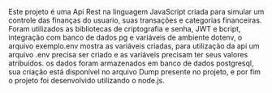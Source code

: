 Este projeto é uma Api Rest na linguagem JavaScript criada para simular um controle das finanças do usuario, suas transações e categorias financeiras. Foram utilizados as bibliotecas de criptografia e senha, JWT e bcript, integração com banco de dados pg e variáveis de ambiente dotenv, o arquivo exemplo.env mostra as variáveis criadas, para utilização da api um arquivo .env precisa ser criado e as variáveis precisam ter seus valores atribuídos. os dados foram armazenados em banco de dados postgresql, sua criação está disponível no arquivo Dump presente no projeto, e por fim o projeto foi desenvolvido utilizando o node.js.
